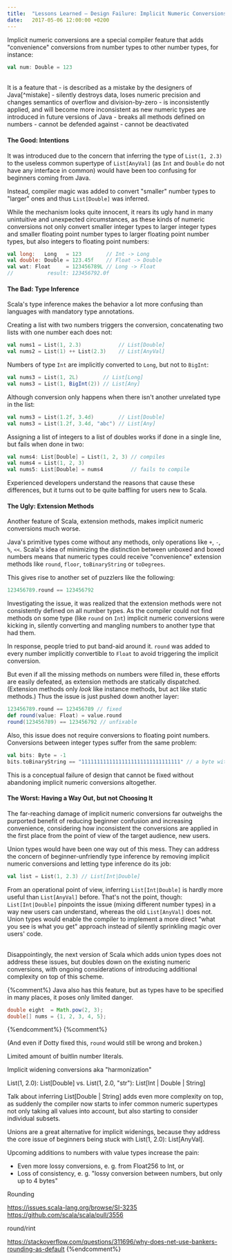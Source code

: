 ```yaml
---
title:  "Lessons Learned – Design Failure: Implicit Numeric Conversions"
date:   2017-05-06 12:00:00 +0200
---
```


Implicit numeric conversions are a special compiler feature that adds
"convenience" conversions from number types to other number types, for instance:

```scala
val num: Double = 123
```

<br/>
It is a feature that
- is described as a mistake by the designers of Java[^mistake]
- silently destroys data, loses numeric precision and changes semantics of overflow and
  division-by-zero
- is inconsistently applied, and will become more inconsistent as new
  numeric types are introduced in future versions of Java
- breaks all methods defined on numbers
- cannot be defended against
- cannot be deactivated

#### The Good: Intentions

It was introduced due to the concern that inferring the type of `List(1, 2.3)`
to the useless common supertype of `List[AnyVal]` (as `Int` and `Double` do not
have any interface in common) would have been too confusing for beginners coming
from Java.

Instead, compiler magic was added to convert "smaller" number types to "larger"
ones and thus `List[Double]` was inferred.

While the mechanism looks quite innocent, it rears its ugly hand in many
unintuitive and unexpected circumstances, as these kinds of numeric conversions
not only convert smaller integer types to larger integer types and smaller
floating point number types to larger floating point number types, but also
integers to floating point numbers:

```scala
val long:   Long   = 123        // Int -> Long
val double: Double = 123.45f    // Float -> Double
val wat: Float     = 123456789L // Long -> Float
//           result: 123456792.0f
```

#### The Bad: Type Inference

Scala's type inference makes the behavior a lot more confusing than languages
with mandatory type annotations.

Creating a list with two numbers triggers the conversion, concatenating two
lists with one number each does not:

```scala
val nums1 = List(1, 2.3)            // List[Double]
val nums2 = List(1) ++ List(2.3)    // List[AnyVal]
```

Numbers of type `Int` are implicitly converted to `Long`, but not to `BigInt`:

```scala
val nums3 = List(1, 2L)        // List[Long]
val nums3 = List(1, BigInt(2)) // List[Any]
```

Although conversion only happens when there isn't another unrelated type in the
list:

```scala
val nums3 = List(1.2f, 3.4d)        // List[Double]
val nums3 = List(1.2f, 3.4d, "abc") // List[Any]
```

Assigning a list of integers to a list of doubles works if done in a single line,
but fails when done in two:

```scala
val nums4: List[Double] = List(1, 2, 3) // compiles
val nums4 = List(1, 2, 3)
val nums5: List[Double] = nums4         // fails to compile
```

Experienced developers understand the reasons that cause these differences, but
it turns out to be quite baffling for users new to Scala.

#### The Ugly: Extension Methods

Another feature of Scala, extension methods, makes implicit numeric conversions
much worse.

Java's primitive types come without any methods, only operations like `+`, `-`,
`%`, `<<`.
Scala's idea of minimizing the distinction between unboxed and boxed
numbers means that numeric types could receive "convenience" extension methods
like `round`, `floor`, `toBinaryString` or `toDegrees`.

This gives rise to another set of puzzlers like the following:

```scala
123456789.round == 123456792
```

Investigating the issue, it was realized that the extension methods were not
consistently defined on all number types. As the compiler could not find methods
on some type (like `round` on `Int`) implicit numeric conversions were kicking
in, silently converting and mangling numbers to another type that had them.

In response, people tried to put band-aid around it. `round` was added to every
number implicitly convertible to `Float` to avoid triggering the implicit
conversion.

But even if all the missing methods on numbers were filled in, these efforts are
easily defeated, as extension methods are statically dispatched.
(Extension methods only _look_ like instance methods, but act like static methods.)
Thus the issue is just pushed down another layer:

```scala
123456789.round == 123456789 // fixed
def round(value: Float) = value.round
round(123456789) == 123456792 // unfixable
```

Also, this issue does not require conversions to floating point numbers.
Conversions between integer types suffer from the same problem:

```scala
val bits: Byte = -1
bits.toBinaryString == "11111111111111111111111111111111" // a byte with 32 bits?
```

This is a conceptual failure of design that cannot be fixed without abandoning
implicit numeric conversions altogether.

#### The Worst: Having a Way Out, but not Choosing It

The far-reaching damage of implicit numeric conversions far outweighs the
purported benefit of reducing beginner confusion and increasing convenience,
considering how inconsistent the conversions are applied in the first place from
the point of view of the target audience, new users.

Union types would have been one way out of this mess. They can address the
concern of beginner-unfriendly type inference by removing implicit numeric
conversions and letting type inference do its job:

```scala
val list = List(1, 2.3) // List[Int|Double]
```

From an operational point of view, inferring `List[Int|Double]` is hardly more
useful than `List[AnyVal]` before. That's not the point, though:
`List[Int|Double]` pinpoints the issue (mixing different number types) in a way
new users can understand, whereas the old `List[AnyVal]` does not.
Union types would enable the compiler to implement a more direct "what you see
is what you get" approach instead of silently sprinkling magic over users' code.

<br/>
Disappointingly, the next version of Scala which adds union types does not
address these issues, but doubles down on the existing numeric conversions, with
ongoing considerations of introducing additional complexity on top of this scheme.

{%comment%}
Java also has this feature, but as types have to be specified in many places, it
poses only limited danger.

```java
double eight  = Math.pow(2, 3);
double[] nums = {1, 2, 3, 4, 5};
```
{%endcomment%}
{%comment%}

(And even if Dotty fixed this, `round` would still be wrong and broken.)

Limited amount of buitlin number literals.

Implicit widening conversions aka "harmonization"

List(1, 2.0): List[Double] vs. List(1, 2.0, "str"): List[Int | Double | String]

Talk about inferring List[Double | String] adds even more complexity on top, as
suddenly the compiler now starts to infer common numeric supertypes not only
taking all values into account, but also starting to consider individual subsets.

Unions are a great alternative for implicit widenings, because they address the
core issue of beginners being stuck with List(1, 2.0): List[AnyVal].

Upcoming additions to numbers with value types increase the pain:
- Even more lossy conversions, e. g. from Float256 to Int, or
- Loss of consistency, e. g. "lossy conversion between numbers, but only up to
  4 bytes"

Rounding

https://issues.scala-lang.org/browse/SI-3235
https://github.com/scala/scala/pull/3556

round/rint

https://stackoverflow.com/questions/311696/why-does-net-use-bankers-rounding-as-default
{%endcomment%}

[^mistake]: > It would be totally delightful to go through [Java] Puzzlers, another book that I wrote with Neal Gafter, which contains all the traps and pitfalls in the language and just excise them - one by one. Simply remove them.<br/>There are things that were just mistakes, so for example ... [misspeaks] ... int to float, is a primitive widening conversion and happens silently, but is lossy if you go from int to float and back to int. You often won't get the same int that you started with.<br/>Because, you know, floats, some of the bits are used for the exponent rather then the mantissa, so you loose precision. When you go to float and back to int you'll find that you didn't have the int you started with.<br/>So, you know, it was a mistake, it should corrected, it would break existing programs. So I do like the idea of essentially writing a new language which is very similar to Java which sort of fixes all these bad things. And if someone's to call it 'Java', that would be great, too. Just so long as traditional Java source code can still be compiled and run against the latest VMs. [...]<br/>_-- Joshua Bloch, Devoxx 2008_
